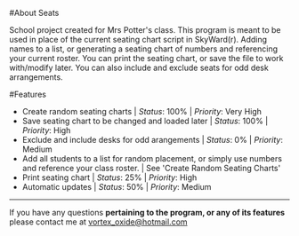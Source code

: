 #About Seats

School project created for Mrs Potter's class. This program is meant to be used in place of the current seating chart script in SkyWard(r). Adding names to a list, or generating a seating chart of numbers and referencing your current roster. You can print the seating chart, or save the file to work with/modify later. You can also include and exclude seats for odd desk  arrangements.

#Features

- Create random seating charts                                                       | _Status_: 100% | _Priority_: Very High
- Save seating chart to be changed and loaded later                                  | _Status_: 100% | _Priority_: High
- Exclude and include desks for odd arangements                                      | _Status_: 0% | _Priority_: Medium
- Add all students to a list for random placement, or simply use numbers and reference your class roster. | See 'Create Random Seating Charts'
- Print seating chart                                                                | _Status_: 25% | _Priority_: High
- Automatic updates                                                                  | _Status_: 50% | _Priority_: Medium

<hr>

If you have any questions __pertaining to the program, or any of its features__ please contact me at vortex_oxide@hotmail.com
